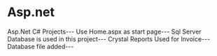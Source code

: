 # Asp.net
Asp.Net C# Projects---
Use Home.aspx as start page---
Sql Server Database is used in this project---
Crystal Reports Used for Invoice---
Database file added---
